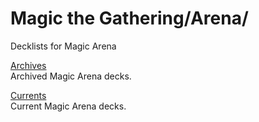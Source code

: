 # Magic the Gathering/Arena/

Decklists for Magic Arena




[Archives]()<br>
Archived Magic Arena decks.

[Currents]()<br>
Current Magic Arena decks.
